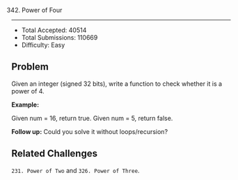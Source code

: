 342. Power of Four
---

- Total Accepted: 40514
- Total Submissions: 110669
- Difficulty: Easy


Problem
---
Given an integer (signed 32 bits), write a function to check whether it is a power of 4.

**Example:**

Given num = 16, return true. Given num = 5, return false.

**Follow up:** Could you solve it without loops/recursion?


Related Challenges
---
`231. Power of Two` and `326. Power of Three`.